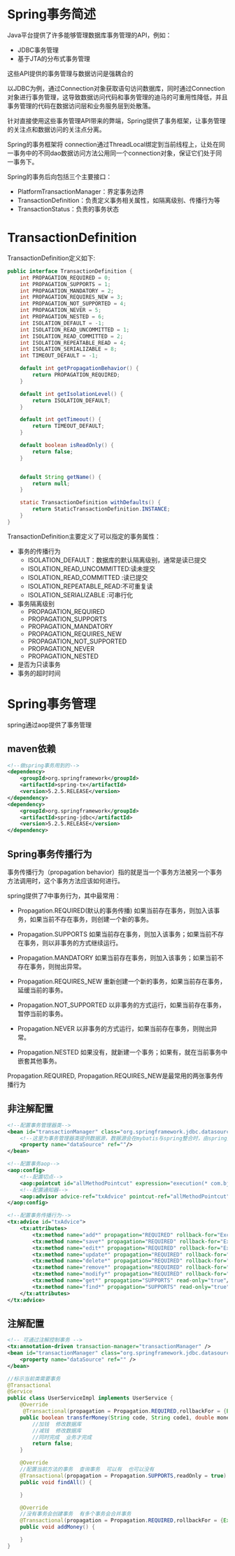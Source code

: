 # Spring事务简述

Java平台提供了许多能够管理数据库事务管理的API，例如：

* JDBC事务管理
* 基于JTA的分布式事务管理

这些API提供的事务管理与数据访问是强耦合的

以JDBC为例，通过Connection对象获取语句访问数据库，同时通过Connection对象进行事务管理，这导致数据访问代码和事务管理的迪马的可重用性降低，并且事务管理的代码在数据访问层和业务服务层到处散落。

针对直接使用这些事务管理API带来的弊端，Spring提供了事务框架，让事务管理的关注点和数据访问的关注点分离。

Spring的事务框架将 connection通过ThreadLocal绑定到当前线程上，让处在同一事务中的不同dao数据访问方法公用同一个connection对象，保证它们处于同一事务下。

Spring的事务后向包括三个主要接口：

* PlatformTransactionManager：界定事务边界
* TransactionDefinition：负责定义事务相关属性，如隔离级别、传播行为等
* TransactionStatus：负责的事务状态

# TransactionDefinition

TransactionDefinition定义如下:

~~~java
public interface TransactionDefinition {
	int PROPAGATION_REQUIRED = 0;
	int PROPAGATION_SUPPORTS = 1;
	int PROPAGATION_MANDATORY = 2;
	int PROPAGATION_REQUIRES_NEW = 3;
	int PROPAGATION_NOT_SUPPORTED = 4;
	int PROPAGATION_NEVER = 5;
	int PROPAGATION_NESTED = 6;
	int ISOLATION_DEFAULT = -1;
	int ISOLATION_READ_UNCOMMITTED = 1;
	int ISOLATION_READ_COMMITTED = 2;
	int ISOLATION_REPEATABLE_READ = 4;
	int ISOLATION_SERIALIZABLE = 8;
	int TIMEOUT_DEFAULT = -1;

	default int getPropagationBehavior() {
		return PROPAGATION_REQUIRED;
	}

	default int getIsolationLevel() {
		return ISOLATION_DEFAULT;
	}

	default int getTimeout() {
		return TIMEOUT_DEFAULT;
	}

	default boolean isReadOnly() {
		return false;
	}


	default String getName() {
		return null;
	}

	static TransactionDefinition withDefaults() {
		return StaticTransactionDefinition.INSTANCE;
	}
}
~~~

TransactionDefinition主要定义了可以指定的事务属性：

* 事务的传播行为
  * ISOLATION_DEFAULT：数据库的默认隔离级别，通常是读已提交
  * ISOLATION_READ_UNCOMMITTED:读未提交
  * ISOLATION_READ_COMMITTED :读已提交
  * ISOLATION_REPEATABLE_READ:不可重复读
  * ISOLATION_SERIALIZABLE :可串行化
* 事务隔离级别
  * PROPAGATION_REQUIRED
  * PROPAGATION_SUPPORTS
  * PROPAGATION_MANDATORY
  * PROPAGATION_REQUIRES_NEW
  * PROPAGATION_NOT_SUPPORTED
  * PROPAGATION_NEVER
  * PROPAGATION_NESTED
* 是否为只读事务
* 事务的超时时间















# Spring事务管理

spring通过aop提供了事务管理

## maven依赖

~~~xml
<!--做spring事务用到的-->
<dependency>
    <groupId>org.springframework</groupId>
    <artifactId>spring-tx</artifactId>
    <version>5.2.5.RELEASE</version>
</dependency>
<dependency>
    <groupId>org.springframework</groupId>
    <artifactId>spring-jdbc</artifactId>
    <version>5.2.5.RELEASE</version>
</dependency>
~~~

## Spring事务传播行为

事务传播行为（propagation behavior）指的就是当一个事务方法被另一个事务方法调用时，这个事务方法应该如何进行。

spring提供了7中事务行为，其中最常用：

* Propagation.REQUIRED(默认的事务传播)
  如果当前存在事务，则加入该事务，如果当前不存在事务，则创建一个新的事务。

* Propagation.SUPPORTS
  如果当前存在事务，则加入该事务；如果当前不存在事务，则以非事务的方式继续运行。

* Propagation.MANDATORY
  如果当前存在事务，则加入该事务；如果当前不存在事务，则抛出异常。

* Propagation.REQUIRES_NEW
  重新创建一个新的事务，如果当前存在事务，延缓当前的事务。

* Propagation.NOT_SUPPORTED
  以非事务的方式运行，如果当前存在事务，暂停当前的事务。

* Propagation.NEVER
  以非事务的方式运行，如果当前存在事务，则抛出异常。

* Propagation.NESTED
  如果没有，就新建一个事务；如果有，就在当前事务中嵌套其他事务。

Propagation.REQUIRED, Propagation.REQUIRES_NEW是最常用的两张事务传播行为

## 非注解配置

~~~xml
<!--配置事务管理器类-->
<bean id="transactionManager" class="org.springframework.jdbc.datasource.DataSourceTransactionManager">
    <!--这里为事务管理器类提供数据源，数据源会在mybatis与spring整合时，由spring提供-->
    <property name="dataSource" ref=""/>
</bean>

<!--配置事务aop-->
<aop:config>
    <!--配置切点-->
    <aop:pointcut id="allMethodPointcut" expression="execution(* com.bjpn..service.*.*(..))"/>
    <!--配置通知器-->
    <aop:advisor advice-ref="txAdvice" pointcut-ref="allMethodPointcut"/>
</aop:config>

<!--配置事务传播行为-->
<tx:advice id="txAdvice">
    <tx:attributes>
        <tx:method name="add*" propagation="REQUIRED" rollback-for="Exception"/>
        <tx:method name="save*" propagation="REQUIRED" rollback-for="Exception"/>
        <tx:method name="edit*" propagation="REQUIRED" rollback-for="Exception"/>
        <tx:method name="update*" propagation="REQUIRED" rollback-for="Exception"/>
        <tx:method name="delete*" propagation="REQUIRED" rollback-for="Exception"/>
        <tx:method name="remove*" propagation="REQUIRED" rollback-for="Exception"/>
        <tx:method name="modify*" propagation="REQUIRED" rollback-for="Exception"/>
        <tx:method name="get*" propagation="SUPPORTS" read-only="true"/>
        <tx:method name="find*" propagation="SUPPORTS" read-only="true"/>
    </tx:attributes>
</tx:advice>
~~~



## 注解配置

~~~xml
<!-- 可通过注解控制事务 -->
<tx:annotation-driven transaction-manager="transactionManager" />
<bean id="transactionManager" class="org.springframework.jdbc.datasource.DataSourceTransactionManager">
    <property name="dataSource" ref="" />   
</bean>
~~~





~~~java
//标示当前类需要事务
@Transactional
@Service
public class UserServiceImpl implements UserService {
    @Override
     @Transactional(propagation = Propagation.REQUIRED,rollbackFor = {Exception.class})
    public boolean transferMoney(String code, String code1, double money) {
        //加钱  修改数据库
        //减钱  修改数据库
        //同时完成  业务才完成
        return false;
    }

    @Override
    //配置当前方法的事务  查询事务  可以有  也可以没有
    @Transactional(propagation = Propagation.SUPPORTS,readOnly = true)
    public void findAll() {

    }

    @Override
    //没有事务会创建事务  有多个事务会合并事务
    @Transactional(propagation = Propagation.REQUIRED,rollbackFor = {Exception.class})
    public void addMoney() {

    }
}
~~~









